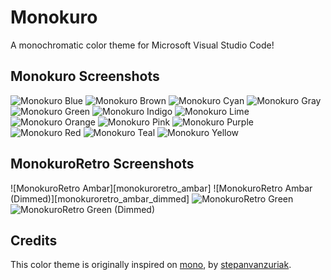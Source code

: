 # Monokuro

A monochromatic color theme for Microsoft Visual Studio Code!

## Monokuro Screenshots

![Monokuro Blue][monokuro_blue]
![Monokuro Brown][monokuro_brown]
![Monokuro Cyan][monokuro_cyan]
![Monokuro Gray][monokuro_gray]
![Monokuro Green][monokuro_green]
![Monokuro Indigo][monokuro_indigo]
![Monokuro Lime][monokuro_lime]
![Monokuro Orange][monokuro_orange]
![Monokuro Pink][monokuro_pink]
![Monokuro Purple][monokuro_purple]
![Monokuro Red][monokuro_red]
![Monokuro Teal][monokuro_teal]
![Monokuro Yellow][monokuro_yellow]

## MonokuroRetro Screenshots

![MonokuroRetro Ambar][monokuroretro_ambar]
![MonokuroRetro Ambar (Dimmed)][monokuroretro_ambar_dimmed]
![MonokuroRetro Green][monokuroretro_green]
![MonokuroRetro Green (Dimmed)][monokuroretro_green_dimmed]

## Credits

This color theme is originally inspired on [mono][mono_theme], by [stepanvanzuriak][mono_repository].



[mono_theme]: https://marketplace.visualstudio.com/items?itemName=StepanVanzuriak.mono
[mono_repository]: https://github.com/stepanvanzuriak/mono

[monokuro_blue]: https://raw.githubusercontent.com/dandev486/monokuro/master/screenshots/monokuro-blue.png "Monokuro Blue"
[monokuro_brown]: https://raw.githubusercontent.com/dandev486/monokuro/master/screenshots/monokuro-brown.png "Monokuro Brown"
[monokuro_cyan]: https://raw.githubusercontent.com/dandev486/monokuro/master/screenshots/monokuro-cyan.png "Monokuro Cyan"
[monokuro_gray]: https://raw.githubusercontent.com/dandev486/monokuro/master/screenshots/monokuro-gray.png "Monokuro Gray"
[monokuro_green]: https://raw.githubusercontent.com/dandev486/monokuro/master/screenshots/monokuro-green.png "Monokuro Green"
[monokuro_indigo]: https://raw.githubusercontent.com/dandev486/monokuro/master/screenshots/monokuro-indigo.png "Monokuro Indigo"
[monokuro_lime]: https://raw.githubusercontent.com/dandev486/monokuro/master/screenshots/monokuro-lime.png "Monokuro Lime"
[monokuro_orange]: https://raw.githubusercontent.com/dandev486/monokuro/master/screenshots/monokuro-orange.png "Monokuro Orange"
[monokuro_pink]: https://raw.githubusercontent.com/dandev486/monokuro/master/screenshots/monokuro-pink.png "Monokuro Pink"
[monokuro_purple]: https://raw.githubusercontent.com/dandev486/monokuro/master/screenshots/monokuro-purple.png "Monokuro Purple"
[monokuro_red]: https://raw.githubusercontent.com/dandev486/monokuro/master/screenshots/monokuro-red.png "Monokuro Red"
[monokuro_teal]: https://raw.githubusercontent.com/dandev486/monokuro/master/screenshots/monokuro-teal.png "Monokuro Teal"
[monokuro_yellow]: https://raw.githubusercontent.com/dandev486/monokuro/master/screenshots/monokuro-yellow.png "Monokuro Yellow"

[monokuroretro_amber]: https://raw.githubusercontent.com/dandev486/monokuro/master/screenshots/monokuroretro-amber.png "MonokuroRetro Amber"
[monokuroretro_amber_dimmed]: https://raw.githubusercontent.com/dandev486/monokuro/master/screenshots/monokuroretro-amber-dimmed.png "MonokuroRetro Amber (Dimmed)"
[monokuroretro_green]: https://raw.githubusercontent.com/dandev486/monokuro/master/screenshots/monokuroretro-green.png "MonokuroRetro Green"
[monokuroretro_green_dimmed]: https://raw.githubusercontent.com/dandev486/monokuro/master/screenshots/monokuroretro-green-dimmed.png "MonokuroRetro Green (Dimmed)"